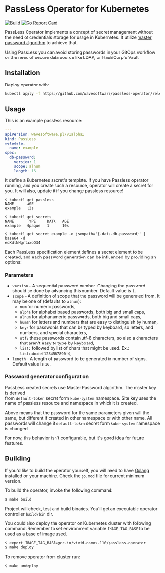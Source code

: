 # PassLess Operator for Kubernetes

[![Build](https://github.com/wavesoftware/passless-operator/actions/workflows/go.yml/badge.svg)](https://github.com/wavesoftware/passless-operator/actions/workflows/go.yml)
[![Go Report Card](https://goreportcard.com/badge/github.com/wavesoftware/passless-operator)](https://goreportcard.com/report/github.com/wavesoftware/passless-operator)

PassLess Operator implements a concept of secret management without the need of
credentials storage for usage in Kubernetes. It utilize 
[master password algorithm](https://en.wikipedia.org/wiki/Master_Password) to 
achieve that.

Using PassLess you can avoid storing passwords in your GitOps workflow or the 
need of secure data source like LDAP, or HashiCorp's Vault.

## Installation

Deploy operator with:

```bash
kubectl apply -f https://github.com/wavesoftware/passless-operator/releases/download/v0.2.0/passless.yaml
```

## Usage

This is an example passless resource:

```yaml
---
apiVersion: wavesoftware.pl/v1alpha1
kind: PassLess
metadata:
  name: example
spec:
  db-password:
    version: 1
    scope: alnum
    length: 16
```

It define a Kubernetes secret's template. If you have Passless operator running,
and you create such a resource, operator will create a secret for you. It will 
also, update it if you change passless resource!

```
$ kubectl get passless
NAME      AGE
example   12s

$ kubectl get secrets
NAME      TYPE     DATA   AGE   
example   Opaque   1      10s

$ kubectl get secret example -o jsonpath='{.data.db-password}' | base64 -d
eoXdlNHgrtaxoO34
```

Each PassLess specification element defines a secret element to be created, and 
each password generation can be influenced by providing an options:

### Parameters

* `version` - A sequential password number. Changing the password should be 
   done by advancing this number. Default value is `1`.
 * `scope` - A definition of scope that the password will be generated from. It 
   may be one of (defaults to `alnum`): 
    * `num` for numeric passwords,
    * `alpha` for alphabet based passwords, both big and small caps,
    * `alnum` for alphanumeric passwords, both big and small caps,
    * `human` for letters and numbers that are easy to distinguish by human,
    * `keys` for passwords that can be typed by keyboard, so letters, and 
      numbers, and special characters,
    * `utf8` these passwords contain utf-8 characters, so also a characters 
      that aren't easy to type by keyboard,
    * `list:` followed by list of chars that might be used. Ex.: 
      `list:abcdef1234567890!$`,
 * `length` - A length of password to be generated in number of signs. Default 
   value is `16`.

### Password generator configuration

PassLess created secrets use Master Password algorithm. The master key is derived  
from `default-token` secret form `kube-system` namespace. Site key uses the name
of passless resource and namespace in which it is created.

Above means that the password for the same parameters given will the same, but 
different if created in other namespace or with other name. All passwords will 
change if `default-token` secret form `kube-system` namespace is changed.

For now, this behavior isn't configurable, but it's good idea for future 
features.

## Building

If you'd like to build the operator yourself, you will need to have
[Golang](https://golang.org/) installed on your machine. Check the `go.mod`
file for current minimum version.

To build the operator, invoke the following command:

```sh
$ make build
```

Project will check, test and build binaries. You'll get an executable 
operator controller `build/bin` dir.

You could also deploy the operator on Kubernetes cluster with following 
command. Remember to set environment variable `IMAGE_TAG_BASE` to be used as 
a base of image used.

```sh
$ export IMAGE_TAG_BASE=gcr.io/vivid-osmos-110/passless-operator 
$ make deploy
```

To remove operator from cluster run:

```sh
$ make undeploy
```
